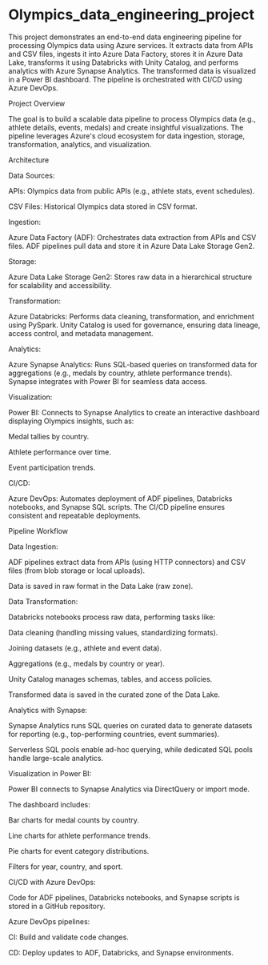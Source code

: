 # Olympics_data_engineering_project

This project demonstrates an end-to-end data engineering pipeline for processing Olympics data using Azure services. It extracts data from APIs and CSV files, ingests it into Azure Data Factory, stores it in Azure Data Lake, transforms it using Databricks with Unity Catalog, and performs analytics with Azure Synapse Analytics. The transformed data is visualized in a Power BI dashboard. The pipeline is orchestrated with CI/CD using Azure DevOps.

Project Overview

The goal is to build a scalable data pipeline to process Olympics data (e.g., athlete details, events, medals) and create insightful visualizations. The pipeline leverages Azure's cloud ecosystem for data ingestion, storage, transformation, analytics, and visualization.

Architecture





Data Sources:





APIs: Olympics data from public APIs (e.g., athlete stats, event schedules).



CSV Files: Historical Olympics data stored in CSV format.



Ingestion:





Azure Data Factory (ADF): Orchestrates data extraction from APIs and CSV files. ADF pipelines pull data and store it in Azure Data Lake Storage Gen2.



Storage:





Azure Data Lake Storage Gen2: Stores raw data in a hierarchical structure for scalability and accessibility.



Transformation:





Azure Databricks: Performs data cleaning, transformation, and enrichment using PySpark. Unity Catalog is used for governance, ensuring data lineage, access control, and metadata management.



Analytics:





Azure Synapse Analytics: Runs SQL-based queries on transformed data for aggregations (e.g., medals by country, athlete performance trends). Synapse integrates with Power BI for seamless data access.



Visualization:





Power BI: Connects to Synapse Analytics to create an interactive dashboard displaying Olympics insights, such as:





Medal tallies by country.



Athlete performance over time.



Event participation trends.



CI/CD:





Azure DevOps: Automates deployment of ADF pipelines, Databricks notebooks, and Synapse SQL scripts. The CI/CD pipeline ensures consistent and repeatable deployments.

Pipeline Workflow





Data Ingestion:





ADF pipelines extract data from APIs (using HTTP connectors) and CSV files (from blob storage or local uploads).



Data is saved in raw format in the Data Lake (raw zone).



Data Transformation:





Databricks notebooks process raw data, performing tasks like:





Data cleaning (handling missing values, standardizing formats).



Joining datasets (e.g., athlete and event data).



Aggregations (e.g., medals by country or year).



Unity Catalog manages schemas, tables, and access policies.



Transformed data is saved in the curated zone of the Data Lake.



Analytics with Synapse:





Synapse Analytics runs SQL queries on curated data to generate datasets for reporting (e.g., top-performing countries, event summaries).



Serverless SQL pools enable ad-hoc querying, while dedicated SQL pools handle large-scale analytics.



Visualization in Power BI:





Power BI connects to Synapse Analytics via DirectQuery or import mode.



The dashboard includes:





Bar charts for medal counts by country.



Line charts for athlete performance trends.



Pie charts for event category distributions.



Filters for year, country, and sport.



CI/CD with Azure DevOps:





Code for ADF pipelines, Databricks notebooks, and Synapse scripts is stored in a GitHub repository.



Azure DevOps pipelines:





CI: Build and validate code changes.



CD: Deploy updates to ADF, Databricks, and Synapse environments.
